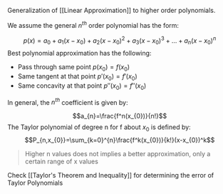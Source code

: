 Generalization of [[Linear Approximation]] to higher order polynomials.

We assume the general $n^{th}$ order polynomial has the form:

$$p(x)=a_{0}+a_{1}(x-x_{0})+a_{2}(x-x_{0})^2+a_{3}(x-x_{0})^3+...+a_{n}(x-x_{0})^n$$
Best polynomial approximation has the following:
- Pass through same point $p(x_{0})=f(x_{0})$
- Same tangent at that point $p'(x_{0})=f'(x_{0})$
- Same concavity at that point $p''(x_{0})=f''(x_{0})$


In general, the $n^{th}$ coefficient is given by:

$$a_{n}=\frac{f^n(x_{0})}{n!}$$
The Taylor polynomial of degree n for f about $x_{0}$ is defined by:
$$P_{n,x_{0}}=\sum_{k=0}^{n}\frac{f^k(x_{0})}{k!}(x-x_{0})^k$$

> Higher n values does not implies a better approximation, only a certain range of x values

Check [[Taylor's Theorem and Inequality]] for determining the error of Taylor Polynomials